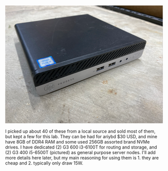 ![hp mini pc](../media/hp_mini.png "HP G3/G4")

I picked up about 40 of these from a local source and sold most of them, but kept a few for this lab. They can be had for ariybd $30 USD, and mine have 8GB of DDR4 RAM and some used 256GB assorted brand NVMe drives. I have dedicated (2) G3 600 i3-6100T for routing and storage, and (2) G3 400 i5-6500T (pictured) as general purpose server nodes. I'll add more details here later, but my main reasoning for using them is 1. they are cheap and 2. typically only draw 15W.